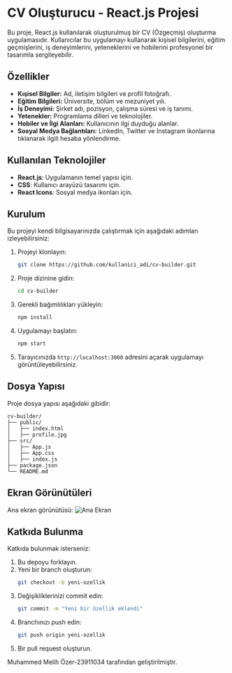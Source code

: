 # CV Oluşturucu - React.js Projesi

Bu proje, React.js kullanılarak oluşturulmuş bir CV (Özgeçmiş) oluşturma uygulamasıdır. Kullanıcılar bu uygulamayı kullanarak kişisel bilgilerini, eğitim geçmişlerini, iş deneyimlerini, yeteneklerini ve hobilerini profesyonel bir tasarımla sergileyebilir.

## Özellikler
- **Kışisel Bilgiler:** Ad, iletişim bilgileri ve profil fotoğrafı.
- **Eğitim Bilgileri:** Üniversite, bölüm ve mezuniyet yılı.
- **İş Deneyimi:** Şirket adı, pozisyon, çalışma süresi ve iş tanımı.
- **Yetenekler:** Programlama dilleri ve teknolojiler.
- **Hobiler ve İlgi Alanları:** Kullanıcının ilgi duyduğu alanlar.
- **Sosyal Medya Bağlantıları:** LinkedIn, Twitter ve Instagram ikonlarına tıklanarak ilgili hesaba yönlendirme.

## Kullanılan Teknolojiler
- **React.js**: Uygulamanın temel yapısı için.
- **CSS**: Kullanıcı arayüzü tasarımı için.
- **React Icons**: Sosyal medya ikonları için.

## Kurulum
Bu projeyi kendi bilgisayarınızda çalıştırmak için aşağıdaki adımları izleyebilirsiniz:

1. Projeyi klonlayın:
   ```bash
   git clone https://github.com/kullanici_adi/cv-builder.git
   ```

2. Proje dizinine gidin:
   ```bash
   cd cv-builder
   ```

3. Gerekli bağımlılıkları yükleyin:
   ```bash
   npm install
   ```

4. Uygulamayı başlatın:
   ```bash
   npm start
   ```

5. Tarayıcınızda `http://localhost:3000` adresini açarak uygulamayı görüntüleyebilirsiniz.

## Dosya Yapısı
Proje dosya yapısı aşağıdaki gibidir:
```
cv-builder/
├── public/
│   ├── index.html
│   ├── profile.jpg
├── src/
│   ├── App.js
│   ├── App.css
│   ├── index.js
├── package.json
└── README.md
```

## Ekran Görünütüleri
Ana ekran görünütüsü:
![Ana Ekran](https://via.placeholder.com/800x400?text=CV+Builder+Ekran+Goruntusu)

## Katkıda Bulunma
Katkıda bulunmak isterseniz:

1. Bu depoyu forklayın.
2. Yeni bir branch oluşturun:
   ```bash
   git checkout -b yeni-ozellik
   ```
3. Değişikliklerinizi commit edin:
   ```bash
   git commit -m "Yeni bir özellik eklendi"
   ```
4. Branchınızı push edin:
   ```bash
   git push origin yeni-ozellik
   ```
5. Bir pull request oluşturun.


Muhammed Melih Özer-23911034 tarafından geliştirilmiştir.

